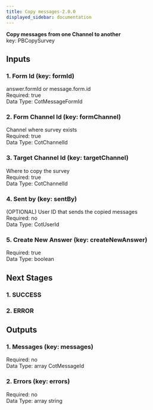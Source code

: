 ```yaml
---  
title: Copy messages-2.0.0  
displayed_sidebar: documentation  
---  
```

  
**Copy messages from one Channel to another**  
key: PBCopySurvey  
## Inputs  
### 1. Form Id (key: formId)  
answer.formId or message.form.id  
Required: true  
Data Type: CotMessageFormId   
### 2. Form Channel Id (key: formChannel)  
Channel where survey exists  
Required: true  
Data Type: CotChannelId   
### 3. Target Channel Id (key: targetChannel)  
Where to copy the survey  
Required: true  
Data Type: CotChannelId   
### 4. Sent by (key: sentBy)  
(OPTIONAL) User ID that sends the copied messages  
Required: no  
Data Type: CotUserId   
### 5. Create New Answer (key: createNewAnswer)  
  
Required: true  
Data Type: boolean   
## Next Stages  
### 1. SUCCESS  
  
### 2. ERROR  
  
## Outputs  
### 1. Messages (key: messages)  
  
Required: no  
Data Type: array CotMessageId  
### 2. Errors (key: errors)  
  
Required: no  
Data Type: array string